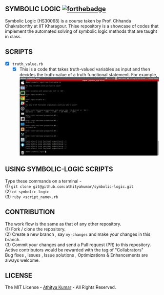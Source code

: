 SYMBOLIC LOGIC [![forthebadge](http://forthebadge.com/images/badges/built-with-ruby.svg)](http://forthebadge.com)
--------------
Symbolic Logic (HS30068) is a course taken by Prof. Chhanda Chakraborthy at IIT Kharagour. Thise repository is a showcase of codes that implement the automated solving of symbolic logic methods that are taught in class.

SCRIPTS
-------

- [x] `truth_value.rb` 
  - [x] This is a code that takes truth-valued variables as input and then decides the truth-value of a truth functional statement. For example,
        <br> <img src = "images/truth_value.png">

USING SYMBOLIC-LOGIC SCRIPTS
----------------------------
Type these commands on a terminal - 
<br> (1)  `git clone git@github.com:athityakumar/symbolic-logic.git`
<br> (2)  `cd symbolic-logic`
<br> (3)  `ruby <script_name>.rb`

CONTRIBUTION
------------
The work flow is the same as that of any other repository. 
<br> (1) Fork / clone the repository.
<br> (2) Create a new branch , say `my-changes` and make your changes in this branch.
<br> (3) Commit your changes and send a Pull request (PR) to this repository.
<br> Active contributors would be rewarded with the tag of "Collabrators"
<br> Bug fixes , Issues , Issue solutions , Optimizations & Enhancements are always welcome.

LICENSE
-------
The MIT License - [Athitya Kumar](http://github.com/athityakumar) - All Rights Reserved.
